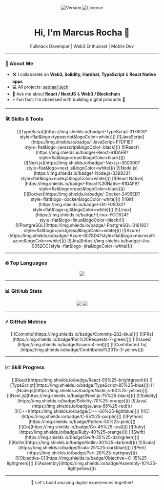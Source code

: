 <div align="center">
  <img src="https://img.shields.io/badge/Version-2.0.0-blue.svg" alt="Version" />
  <img src="https://img.shields.io/badge/License-MIT-green.svg" alt="License" />
  <br><br>
  <h1>Hi, I'm Marcus Rocha 👋</h1>
  <p>Fullstack Developer | Web3 Enthusiast | Mobile Dev</p>
</div>

---

### 🌟 About Me
- 🛠 I collaborate on **Web3, Solidity, Hardhat, TypeScript** & **React Native apps**  
- 💻 All projects: [satriaali.tech](https://satriaali.tech)  
- 💬 Ask me about **React / NextJS** & **Web3 / Blockchain**  
- ⚡ Fun fact: I’m obsessed with building digital products 🚀  

---

### 🛠 Skills & Tools
<div align="center">
<!-- Linha 1 -->
[![TypeScript](https://img.shields.io/badge/-TypeScript-3178C6?style=flat&logo=typescript&logoColor=white)]()
[![JavaScript](https://img.shields.io/badge/-JavaScript-F7DF1E?style=flat&logo=javascript&logoColor=black)]()
[![React](https://img.shields.io/badge/-React-61DAFB?style=flat&logo=react&logoColor=black)]()
<br>
<!-- Linha 2 -->
[![Next.js](https://img.shields.io/badge/-Next.js-000000?style=flat&logo=next.js&logoColor=white)]()
[![Node.js](https://img.shields.io/badge/-Node.js-339933?style=flat&logo=node.js&logoColor=white)]()
[![React Native](https://img.shields.io/badge/-React%20Native-61DAFB?style=flat&logo=react&logoColor=black)]()
<br>
<!-- Linha 3 -->
[![Docker](https://img.shields.io/badge/-Docker-2496ED?style=flat&logo=docker&logoColor=white)]()
[![Git](https://img.shields.io/badge/-Git-F05032?style=flat&logo=git&logoColor=white)]()
[![Linux](https://img.shields.io/badge/-Linux-FCC624?style=flat&logo=linux&logoColor=black)]()
<br>
<!-- Linha 4 -->
[![PostgreSQL](https://img.shields.io/badge/-PostgreSQL-316192?style=flat&logo=postgresql&logoColor=white)]()
[![Azure](https://img.shields.io/badge/-Azure-0078D4?style=flat&logo=microsoft-azure&logoColor=white)]()
[![Jira](https://img.shields.io/badge/-Jira-0052CC?style=flat&logo=jira&logoColor=white)]()
</div>

---

### 🔥 Top Languages
<div align="center">
  <img src="https://github-readme-stats.vercel.app/api/top-langs/?username=MarcusRochaDeveloper&layout=compact&theme=radical" />
</div>

---

### 📊 GitHub Stats
<div align="center">
  <img src="https://github-readme-stats.vercel.app/api?username=MarcusRochaDeveloper&show_icons=true&count_private=true&theme=radical" />
  <img src="https://github-readme-streak-stats.herokuapp.com/?user=MarcusRochaDeveloper&theme=radical" />
</div>

---

### ⚡ GitHub Metrics
<div align="center">
[![Commits](https://img.shields.io/badge/Commits-282-blue)]()
[![PRs](https://img.shields.io/badge/Pull%20Requests-7-green)]()
[![Issues](https://img.shields.io/badge/Issues-4-red)]()
[![Contributed To](https://img.shields.io/badge/Contributed%20To-3-yellow)]()
</div>

---

### 📈 Skill Progress
<div align="center">
[![React](https://img.shields.io/badge/React-90%25-brightgreen)]()
[![TypeScript](https://img.shields.io/badge/TypeScript-85%25-blue)]()
[![Node.js](https://img.shields.io/badge/Node.js-80%25-yellow)]()
<br>
[![Next.js](https://img.shields.io/badge/Next.js-75%25-black)]()
[![Solidity](https://img.shields.io/badge/Solidity-70%25-orange)]()
[![Java](https://img.shields.io/badge/Java-65%25-red)]()
<br>
[![C++](https://img.shields.io/badge/C++-60%25-lightblue)]()
[![C](https://img.shields.io/badge/C-55%25-purple)]()
[![Python](https://img.shields.io/badge/Python-50%25-pink)]()
<br>
[![Go](https://img.shields.io/badge/Go-45%25-teal)]()
[![Ruby](https://img.shields.io/badge/Ruby-40%25-orange)]()
[![Swift](https://img.shields.io/badge/Swift-35%25-darkgreen)]()
<br>
[![Kotlin](https://img.shields.io/badge/Kotlin-30%25-darkred)]()
[![Scala](https://img.shields.io/badge/Scala-25%25-darkblue)]()
[![Perl](https://img.shields.io/badge/Perl-20%25-darkgray)]()
<br>
[![Objective-C](https://img.shields.io/badge/Objective--C-15%25-lightgreen)]()
[![Assembly](https://img.shields.io/badge/Assembly-10%25-lightyellow)]()
</div>

---

<p align="center">
  🚀 Let's build amazing digital experiences together!
</p>

